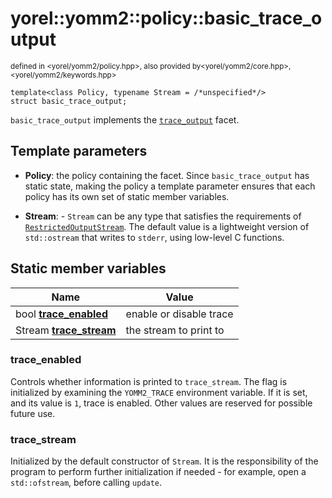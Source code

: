 
# yorel::yomm2::policy::**basic_trace_output**
<sub>defined in <yorel/yomm2/policy.hpp>, also provided by<yorel/yomm2/core.hpp>, <yorel/yomm2/keywords.hpp></sub>

    template<class Policy, typename Stream = /*unspecified*/>
    struct basic_trace_output;

`basic_trace_output` implements the [`trace_output`](/yomm2/reference/policy-trace_output.html) facet.

## Template parameters

* **Policy**: the policy containing the facet. Since `basic_trace_output` has
  static state, making the policy a template parameter ensures that each policy
  has its own set of static member variables.

* **Stream**: - `Stream` can be any type that satisfies the requirements of
  [`RestrictedOutputStream`](/yomm2/reference/RestrictedOutputStream.html). The default value is a lightweight version of
  `std::ostream` that writes to `stderr`, using low-level C functions.

## Static member variables

| Name                                     | Value                   |
| ---------------------------------------- | ----------------------- |
| bool [**trace_enabled**](#trace_enabled) | enable or disable trace |
| Stream [**trace_stream**](#trace_stream) | the stream to print to  |

### trace_enabled

Controls whether information is printed to `trace_stream`. The flag is
initialized by examining the `YOMM2_TRACE` environment variable. If it is set,
and its value is `1`, trace is enabled. Other values are reserved for possible
future use.

### trace_stream

Initialized by the default constructor of `Stream`. It is the responsibility of
the program to perform further initialization if needed - for example, open a
`std::ofstream`, before calling `update`.
